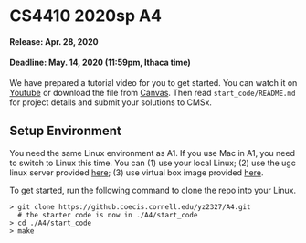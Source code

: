 # CS4410 2020sp A4

#### Release: Apr. 28, 2020
#### Deadline: May. 14, 2020 (11:59pm, Ithaca time)

We have prepared a tutorial video for you to get started. You can watch it on [Youtube](https://youtu.be/EO7nBmw-Scc) or download the file from [Canvas](https://login.canvas.cornell.edu/). Then read `start_code/README.md` for project details and submit your solutions to CMSx. 

## Setup Environment

You need the same Linux environment as A1. If you use Mac in A1, you need to switch to Linux this time. You can (1) use your local Linux; (2) use the ugc linux server provided [here](http://it.coecis.cornell.edu/cis/cisugcvm/); (3) use virtual box image provided [here](http://www.cs.cornell.edu/courses/cs4410/2020sp/resources/). 

To get started, run the following command to clone the repo into your Linux. 

```
> git clone https://github.coecis.cornell.edu/yz2327/A4.git
  # the starter code is now in ./A4/start_code
> cd ./A4/start_code
> make
```
